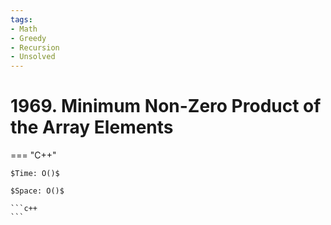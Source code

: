 ```yaml
---
tags:
- Math
- Greedy
- Recursion
- Unsolved
---
```



# 1969. Minimum Non-Zero Product of the Array Elements

=== "C++"

    $Time: O()$

    $Space: O()$

    ```c++
    ```